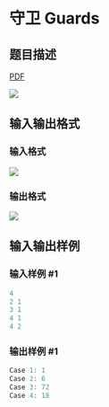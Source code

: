 # 守卫 Guards

## 题目描述

[problemUrl]: https://uva.onlinejudge.org/index.php?option=com_onlinejudge&Itemid=8&category=278&page=show_problem&problem=3793

[PDF](https://uva.onlinejudge.org/external/123/p12371.pdf)

![](https://cdn.luogu.com.cn/upload/vjudge_pic/UVA12371/56ee60e1086545cf623517834e542f3eaaf7395e.png)

## 输入输出格式

### 输入格式

![](https://cdn.luogu.com.cn/upload/vjudge_pic/UVA12371/f590bff37eccfd49c7a808730469fefe6ad6f794.png)

### 输出格式

![](https://cdn.luogu.com.cn/upload/vjudge_pic/UVA12371/23dec68c665cce3888f3d8e927439649e18f3f6f.png)

## 输入输出样例

### 输入样例 #1

```cpp
4
2 1
3 1
4 1
4 2
```


### 输出样例 #1

```cpp
Case 1: 1
Case 2: 6
Case 3: 72
Case 4: 18
```


